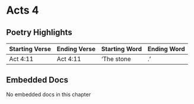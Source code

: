 # Acts 4

## Poetry Highlights

| Starting Verse | Ending Verse | Starting Word | Ending Word |
| :--- | :--- | :--- | :--- |
| Act 4:11 | Act 4:11 | ‘The stone | .’ |

## Embedded Docs

No embedded docs in this chapter

